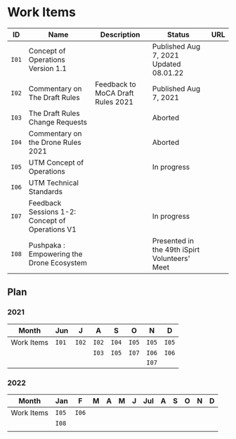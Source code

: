 # Work Items

| ID    | Name                                            | Description                       | Status                | URL                                                                                                                                                                    |
| ----- | ----------------------------------------------- | --------------------------------- | --------------------- | ------------------------------------------------------------                                                                                                           |
| `I01` | Concept of Operations Version 1.1               |                                   | Published Aug 7, 2021 Updated 08.01.22 | [<i class="fa fa-link"></i>](./i01.md) <a href="https://docs.google.com/document/d/19dphf3HQT4l8wlWAvD-By_B9jNrU3ctS/edit?usp=sharing&ouid=114258318608163623850&rtpof=true&sd=true"><i class="fa fa-link"></i></a> |
| `I02` | Commentary on The Draft Rules                   | Feedback to MoCA Draft Rules 2021 | Published Aug 7, 2021 | <a href="https://pn.ispirt.in/ispirt-response-drone-rules-2021/" target="_blank"><i class="fa fa-link"></i></i></a>                                                    |
| `I03` | The Draft Rules Change Requests                 |                                   | Aborted               |                                                                                                                                                                        |
| `I04` | Commentary on the Drone Rules 2021              |                                   | Aborted               |                                                                                                                                                                        |
| `I05` | UTM Concept of Operations                       |                                   | In progress           | [<i class="fa fa-link"></i>](./i05.md)<a href="https://docs.google.com/document/d/1SNMHE6yRIIcIYDxjYteCwgF30vEnTFvF/edit?usp=sharing&ouid=114258318608163623850&rtpof=true&sd=true" target="_blank"><i class="fa fa-link"></i></a> |                                                                                                                                 |
| `I06` | UTM Technical Standards                         |                                   |                       | [<i class="fa fa-link"></i>](./i06.md)                                                                                                                                 |
| `I07` | Feedback Sessions 1-2: Concept of Operations V1 |                                   | In progress           | [<i class="fa fa-link"></i>](./i07.md)                                                                                                                                 |
| `I08` | Pushpaka : Empowering the Drone Ecosystem |                               | Presented in the 49th iSpirt Volunteers' Meet | <a href="https://docs.google.com/presentation/d/10lNIf8cIzqOyzQ_SudyEt_l6spWMasMTxX5wOb3Cb30/edit?usp=sharing" target="_blank"><i class="fa fa-link"></i></a>

## Plan

### 2021 

| Month      | Jun   | J     | A     | S     | O     | N     | D     |
| --         | ---   | --    | --    | --    | --    | --    | --    |
| Work Items | `I01` | `I02` | `I02` | `I04` | `I05` | `I05` | `I05` |
|            |       |       | `I03` | `I05` | `I07` | `I06` | `I06` |
|            |       |       |       |       |       | `I07` |       |

### 2022

| Month      | Jan   | F     | M  | A  | M  | J  | Jul | A  | S  | O  | N  | D  |
| --         | ---   | --    | -- | -- | -- | -- | --  | -- | -- | -- | -- | -- |
| Work Items | `I05` | `I06` |    |    |    |    |     |    |    |    |    |    |
|            | `I08` |       |    |    |    |    |     |    |    |    |    |    |
|            |       |       |    |    |    |    |     |    |    |    |    |    |
